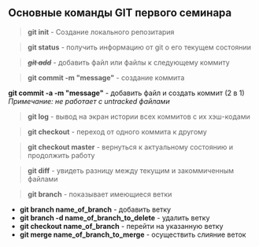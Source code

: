 ## Основные команды GIT первого семинара

> **git init** - Создание локального репозитария

> **git status** - получить информацию от git о его текущем состоянии

> ~~***git add***~~ - добавить файл или файлы к следующему коммиту

> **git commit -m "message"** - создание коммита

**git commit -a -m "message"** - добавить файл и создать коммит (2 в 1) *Примечание: не работает с untracked файлами*

> **git log** - вывод на экран истории всех коммитов с их хэш-кодами

> **git checkout** - переход от одного коммита к другому

> **git checkout master** - вернуться к актуальному состоянию и продолжить работу

> **git diff** - увидеть разницу между текущим и закоммиченным файлами

> **git branch** - показывает имеющиеся ветки 
* **git branch name_of_branch** - добавить ветку
* **git branch -d name_of_branch_to_delete** - удалить ветку
* **git checkout name_of_branch** - перейти на указанную ветку
* **git merge name_of_branch_to_merge** - осуществить слияние веток 